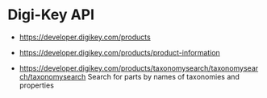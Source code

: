 # Digi-Key API

* https://developer.digikey.com/products

* https://developer.digikey.com/products/product-information

* https://developer.digikey.com/products/taxonomysearch/taxonomysearch/taxonomysearch
  Search for parts by names of taxonomies and properties

